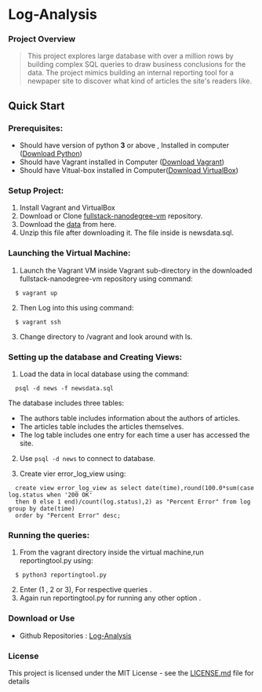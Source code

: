 # Log-Analysis


### Project Overview

>This project explores large database with over a million rows by building complex SQL queries to draw business conclusions for the data. The project mimics building an internal reporting tool for a newpaper site to discover what kind of articles the site's readers like. 

## Quick Start

### Prerequisites:

  * Should have version of python **3** or above , Installed in computer ([Download Python](https://www.python.org/downloads/))
  * Should have Vagrant installed in Computer ([Download Vagrant](https://www.vagrantup.com/))
  * Should have Vitual-box installed in Computer([Download VirtualBox](https://www.virtualbox.org/))

### Setup Project:

  1. Install Vagrant and VirtualBox
  2. Download or Clone [fullstack-nanodegree-vm](https://github.com/udacity/fullstack-nanodegree-vm) repository.
  3. Download the [data](https://d17h27t6h515a5.cloudfront.net/topher/2016/August/57b5f748_newsdata/newsdata.zip) from here.
  4. Unzip this file after downloading it. The file inside is newsdata.sql.
  
### Launching the Virtual Machine:

  1. Launch the Vagrant VM inside Vagrant sub-directory in the downloaded fullstack-nanodegree-vm repository using command:
  
  ```
    $ vagrant up
  ```
  2. Then Log into this using command:
  
  ```
    $ vagrant ssh
  ```
  3. Change directory to /vagrant and look around with ls.
  
### Setting up the database and Creating Views:

  1. Load the data in local database using the command:
  
  ```
    psql -d news -f newsdata.sql
  ```
  The database includes three tables:
  * The authors table includes information about the authors of articles.
  * The articles table includes the articles themselves.
  * The log table includes one entry for each time a user has accessed the site.
  
  2. Use `psql -d news` to connect to database.
  
  3. Create vier error_log_view using:
  ```
    create view error_log_view as select date(time),round(100.0*sum(case log.status when '200 OK' 
    then 0 else 1 end)/count(log.status),2) as "Percent Error" from log group by date(time) 
    order by "Percent Error" desc;
  ```
### Running the queries:
  1. From the vagrant directory inside the virtual machine,run reportingtool.py using:
  ```
    $ python3 reportingtool.py
  ```
  2. Enter (1 , 2 or 3), For respective queries .
  3. Again run reportingtool.py for running any other option .

### Download or Use 

  *  Github Repositories : [Log-Analysis](https://github.com/david-singh/Log-Analysis/)

### License

This project is licensed under the MIT License - see the [LICENSE.md](LICENSE.md) file for details
